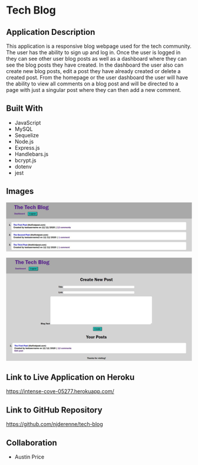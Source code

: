 # Tech Blog

## Application Description

This application is a responsive blog webpage used for the tech community. The user has the ability to sign up and log in. Once the user is logged in they can see other user blog posts as well as a dashboard where they can see the blog posts they have created. In the dashboard the user also can create new blog posts, edit a post they have already created or delete a created post. From the homepage or the user dashboard the user will have the ability to view all comments on a blog post and will be directed to a page with just a singular post where they can then add a new comment.

## Built With

* JavaScript
* MySQL
* Sequelize
* Node.js
* Express.js
* Handlebars.js
* bcrypt.js
* dotenv
* jest

## Images

![Home Page](https://github.com/njderenne/tech-blog/blob/develop/public/images/homepage.JPG?raw=true)


![Dashboard](https://github.com/njderenne/tech-blog/blob/develop/public/images/dashboard.JPG?raw=true)


## Link to Live Application on Heroku

https://intense-cove-05277.herokuapp.com/

## Link to GitHub Repository

https://github.com/njderenne/tech-blog

## Collaboration

* Austin Price